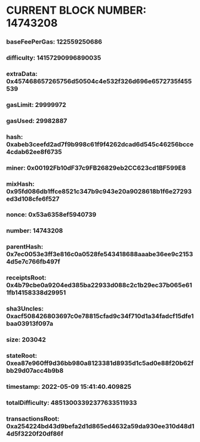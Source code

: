 # CURRENT BLOCK NUMBER: 14743208

### baseFeePerGas: 122559250686
### difficulty: 14157290996890035
### extraData: 0x457468657265756d50504c4e532f326d696e6572735f455539
### gasLimit: 29999972
### gasUsed: 29982887
### hash: 0xabeb3ceefd2ad7f9b998c61f9f4262dcad6d545c46256bcce4cdab62ee8f6735
### miner: 0x00192Fb10dF37c9FB26829eb2CC623cd1BF599E8
### mixHash: 0x95fd086db1ffce8521c347b9c943e20a9028618b1f6e27293ed3d108cfe6f527
### nonce: 0x53a6358ef5940739
### number: 14743208
### parentHash: 0x7ec0053e3ff3e816c0a0528fe543418688aaabe36ee9c21534d5e7c766fb497f
### receiptsRoot: 0x4b79cbe0a9204ed385ba22933d088c2c1b29ec37b065e611fb14158338d29951
### sha3Uncles: 0xacf508426803697c0e78815cfad9c34f710d1a34fadcf15dfe1baa03913f097a
### size: 203042
### stateRoot: 0xea87e960ff9d36bb980a8123381d8935d1c5ad0e88f20b62fbb29d07acc4b9b8
### timestamp: 2022-05-09 15:41:40.409825
### totalDifficulty: 48513003392377633511933
### transactionsRoot: 0xa254224bd43d9befa2d1d865ed4632a59da930ee310d48d14d5f3220f20df86f

